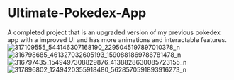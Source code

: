 # Ultimate-Pokedex-App
A completed project that is an upgraded version of my previous pokedex app with a improved UI and has more animations and interactable features.
![317109555_544146307168190_2295045197897010378_n](https://user-images.githubusercontent.com/96844241/204952080-12b8f041-aa3e-4cdd-9159-94fa97a1953f.jpg)
![316798685_461327032605193_1590881869786781478_n](https://user-images.githubusercontent.com/96844241/204952098-83532010-4577-42e3-8613-75ee7835a76f.jpg)
![316797435_1549497308829876_4138828630085723155_n](https://user-images.githubusercontent.com/96844241/204952122-f3ad527e-a205-43f6-a8c7-a349bbd06652.jpg)
![317896802_1249420355918480_5628570591893916273_n](https://user-images.githubusercontent.com/96844241/204952142-a4a5bbe8-7bf0-43cd-b0d9-4468911a30d7.jpg)
